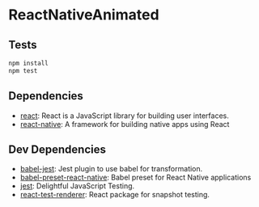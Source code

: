 # ReactNativeAnimated 





## Tests

```sh
npm install
npm test
```

## Dependencies

- [react](): React is a JavaScript library for building user interfaces.
- [react-native](https://github.com/facebook/react-native): A framework for building native apps using React

## Dev Dependencies

- [babel-jest](https://github.com/facebook/jest): Jest plugin to use babel for transformation.
- [babel-preset-react-native](): Babel preset for React Native applications
- [jest](https://github.com/facebook/jest): Delightful JavaScript Testing.
- [react-test-renderer](): React package for snapshot testing.



